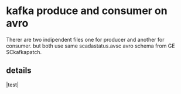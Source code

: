 # kafka produce and consumer on avro
Therer are two indipendent files one for producer and another for consumer. but both use same scadastatus.avsc avro schema
from GE SCkafkapatch.
## details
|test|